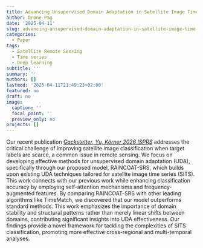 ```yaml
---
title: Advancing Unsupervised Domain Adaptation in Satellite Image Time Series Classification
author: Drone Pag
date: '2025-04-11'
slug: advancing-unsupervised-domain-adaptation-in-satellite-image-time-series-classification
categories:
  - Paper
tags:
  - Satellite Remote Sensing
  - Time series
  - Deep learning
subtitle: ''
summary: ''
authors: []
lastmod: '2025-04-11T21:49:23+02:00'
featured: no
draft: no
image:
  caption: ''
  focal_point: ''
  preview_only: no
projects: []
---
```


Our recent publication [*Gackstetter, Yu, Körner 2026 ISPRS*](/publication/gackstetter-self-attention-2025) addresses the critical challenge of improving satellite image classification when target labels are scarce, a common issue in remote sensing. 
We focus on developing effective methods for unsupervised domain adaptation (UDA), specifically through our proposed model, RAINCOAT-SRS, which builds upon existing UDA techniques tailored for satellite image time series (SITS).
This work connects with our previous work while enhancing classification accuracy by employing self-attention mechanisms and frequency-augmented features. 
By comparing RAINCOAT-SRS with other leading algorithms like TimeMatch, we discovered that our model outperforms standard methods. 
This work emphasizes the importance of domain stability and structural patterns rather than merely linear shifts between domains, contributing significant insights into UDA effectiveness.
Our findings provide a novel framework for tackling the complexities of SITS classification, promoting more effective cross-regional and multi-temporal analyses.